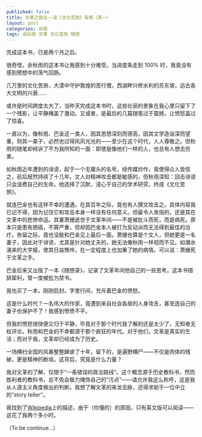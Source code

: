 ```yaml
---
published: false
title: 文革之我见——读《文化苦旅》有感（其一）
layout: post
categories: 杂感
tags: 读后感 文革 文化苦旅 随想
---
```


<!--当初想看这本书，是因为发现自己正在变得平庸。

那天我惊恐地发现：自己居然有好几年没看过书了。沉醉于技术中，流离于数字间，却背离了对文字的热爱。尽管常常假装文艺，用浮华的辞藻掩饰自己的平庸——但我却清楚地知道，自己真的只是在假装文艺。辞藻终归是辞藻，用辞藻去浮饰思想，是本末倒置，是思想空洞的表现。

是的，我缺的正是思想。被理性思维驾驭了这么多年，我开始感到害怕。-->

完成这本书，已是两个月之后。

很奇怪，余秋雨的这本书让我感到十分难受。当进度条走到 100% 时，我竟没有感到预想中的荡气回肠。

几万里的文化苦旅，大漠中守护敦煌的苦行僧，西湖畔兴修水利的苏东坡，远古各大文明的兴衰……

或许是时间跨度太大了，当昨天完成这本书时，这些壮丽的景象在我心里只留下了一个残影，让平静掩盖了激动。又或者，是最后的几篇随笔过于震撼，让愤怒盖过了惊喜。

一直以为，像秋雨、巴金这一类人，因其思想深刻而德高，因其文学造诣深而望重，则其一辈子，必然也过得风风光光的——至少在这个时代，人人尊敬之。但秋雨的随笔却倾诉了不为我所知的一面：即使是像他们一样的人，也总有人想去伤害。

如秋雨近年遭到的诽谤，起于一个无厘头的名号，经传媒炒作，竟使得众人皆信之，前后居然持续了十几年。文人对精神攻击都是敏感的，但秋雨深知：回击诽谤只会浪费自己的生命。他选择了沉默，浸心于自己的学术研究，终成《文化苦旅》。

就连巴金也有这样不幸的遭遇。在其百年之际，竟也有人撰文攻击之。具体内容我已记不得，因为记住它和攻击本身一样没有任何意义。但最令人发指的，还是其在文革中的悲惨命运。其妻萧姗逝世于文革年间——不是被批斗而死，而是病死。原本只是患有肠癌，不算严重，但却因巴金本人被打为反动派而无法得到最佳的治疗。弥留之际，竟也没能和巴金见上最后一面。萧姗也算是个文人，但她更是一名妻子，因此对于诽谤，尤其是针对她丈夫的，她无法像秋雨一样视而不见。如潮水涌来的大字报，使其日益憔悴，在一定程度上也加重了她的病情。可以说：萧姗死于文革之手。

巴金后来又出版了一本《随想录》，记录了文革年间他自己的一些思考。这本书措辞犀利，曾一度被批为禁书。

我也买了一本，刚刚启封。字里行间，充斥着巴金的愤怒。

这是什么时代？一名伟大的作家，竟遭到来自社会各层的人身攻击，甚至连自己的妻子也保护不了！我感到愤愤不平。

但我的愤怒很快便又归于平静，毕竟对于那个时代我了解的还是太少了，无知者无权评论。秋雨和巴金的不幸都源于那个疯狂的年代。对于他们，文革是真实的生活；而对于我，文革却已经成为了历史。

一场横扫全国的风暴整整肆虐了十年，留下的，是遍野横尸——不仅是肉体的残破，更是精神的断垣。这背后，究竟是什么力量？

我对文革的了解，仅限于“一条错误的政治路线”。这个概念源于历史教科书，然而胜利者的教科书，总不免会极力掩饰自己的“污点”——请允许我这么称呼，这是我从人道主义角度做出的判断。我想了解文革的来龙去脉，还得求助于一位中立的“story teller”。

我找到了[Wikipedia](https://en.wikipedia.org/wiki/Cultural_Revolution)上的描述，由于（你懂的）的原因，只有英文版可以阅读——这花了我两个多小时。

（To be continue...）
